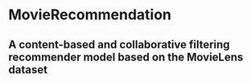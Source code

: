 # MovieRecommendation
## A content-based and collaborative filtering recommender model based on the MovieLens dataset 
